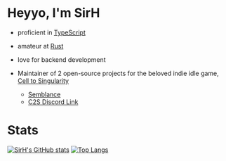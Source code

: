 # Heyyo, I'm SirH

- proficient in [TypeScript](https://www.typescriptlang.org/)

- amateur at [Rust](https://www.rust-lang.org/)

- love for backend development

- Maintainer of 2 open-source projects for the beloved indie idle game, [Cell to Singularity](https://celltosingularity.com/)
  - [Semblance](https://github.com/OfficialSirH/Semblance-bot)
  - [C2S Discord Link](https://github.com/OfficialSirH/C2S-Discord-Link)

# Stats

[![SirH's GitHub stats](https://github-readme-stats.vercel.app/api?username=OfficialSirH&theme=tokyonight&count_private=true)](https://github.com/OfficialSirH/github-readme-stats)
[![Top Langs](https://github-readme-stats.vercel.app/api/top-langs/?username=OfficialSirH&theme=tokyonight&count_private=true&layout=compact)](https://github.com/OfficialSirH/github-readme-stats)